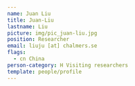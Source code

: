 ```yaml
---
name: Juan Liu
title: Juan-Liu
lastname: Liu
picture: img/pic_juan-liu.jpg
position: Researcher
email: liuju [at] chalmers.se
flags:
  - cn China
person-category: H Visiting researchers
template: people/profile
---
```

